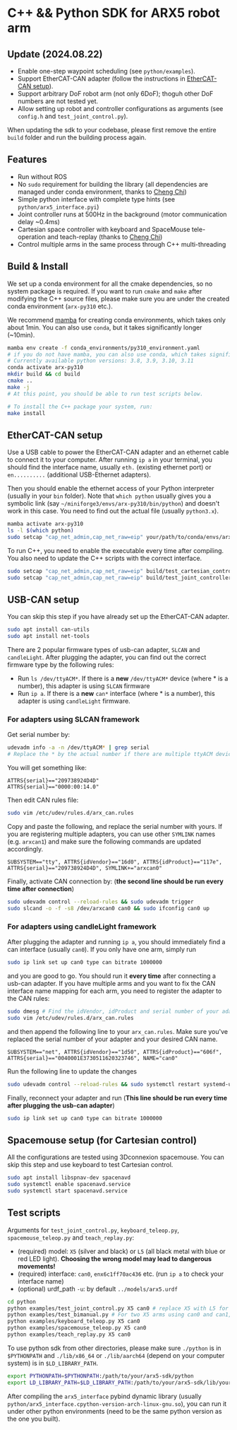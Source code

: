 # C++ && Python SDK for ARX5 robot arm

## Update (2024.08.22)
- Enable one-step waypoint scheduling (see `python/examples`).
- Support EtherCAT-CAN adapter (follow the instructions in [EtherCAT-CAN setup](README.md#ethercat-can-setup)).
- Support arbitrary DoF robot arm (not only 6DoF); thoguh other DoF numbers are not tested yet.
- Allow setting up robot and controller configurations as arguments (see `config.h` and `test_joint_control.py`).

When updating the sdk to your codebase, please first remove the entire `build` folder and run the building process again.

## Features
- Run without ROS
- No `sudo` requirement for building the library (all dependencies are managed under conda environment, thanks to [Cheng Chi](https://cheng-chi.github.io/))
- Simple python interface with complete type hints (see `python/arx5_interface.pyi`)
- Joint controller runs at 500Hz in the background (motor communication delay ~0.4ms)
- Cartesian space controller with keyboard and SpaceMouse tele-operation and teach-replay (thanks to [Cheng Chi](https://cheng-chi.github.io/))
- Control multiple arms in the same process through C++ multi-threading

## Build & Install
We set up a conda environment for all the cmake dependencies, so no system package is required. If you want to run `cmake` and `make` after modifying the C++ source files, please make sure you are under the created conda environment (`arx-py310` etc.).  

We recommend [mamba](https://github.com/conda-forge/miniforge?tab=readme-ov-file#install) for creating conda environments, which takes only about 1min. You can also use `conda`, but it takes significantly longer (~10min).

``` sh
mamba env create -f conda_environments/py310_environment.yaml
# if you do not have mamba, you can also use conda, which takes significantly longer
# Currently available python versions: 3.8, 3.9, 3.10, 3.11 
conda activate arx-py310
mkdir build && cd build
cmake ..
make -j
# At this point, you should be able to run test scripts below.
```
``` sh
# To install the C++ package your system, run:
make install
```

## EtherCAT-CAN setup

Use a USB cable to power the EtherCAT-CAN adapter and an ethernet cable to connect it to your computer. After running `ip a` in your terminal, you should find the interface name, usually `eth.` (existing ethernet port) or `en..........` (additional USB-Ethernet adapters).

Then you should enable the ethernet access of your Python interpreter (usually in your `bin` folder). Note that `which python` usually gives you a symbolic link (say `~/miniforge3/envs/arx-py310/bin/python`) and doesn't work in this case. You need to find out the actual file (usually `python3.x`). 
```sh
mamba activate arx-py310
ls -l $(which python)
sudo setcap "cap_net_admin,cap_net_raw=eip" your/path/to/conda/envs/arx-py310/bin/python3.10
```

To run C++, you need to enable the executable every time after compiling. You also need to update the C++ scripts with the correct interface.
```sh
sudo setcap "cap_net_admin,cap_net_raw=eip" build/test_cartesian_controller
sudo setcap "cap_net_admin,cap_net_raw=eip" build/test_joint_controller
```

## USB-CAN setup

You can skip this step if you have already set up the EtherCAT-CAN adapter.

``` sh
sudo apt install can-utils
sudo apt install net-tools
```

There are 2 popular firmware types of usb-can adapter, `SLCAN` and `candleLight`. After plugging the adapter, you can find out the correct firmware type by the following rules:
- Run `ls /dev/ttyACM*`. If there is a **new** `/dev/ttyACM*` device (where * is a number), this adapter is using `SLCAN` firmware
- Run `ip a`. If there is a **new** `can*` interface (where * is a number), this adapter is using `candleLight` firmware.

### For adapters using SLCAN framework
Get serial number by:
``` sh
udevadm info -a -n /dev/ttyACM* | grep serial
# Replace the * by the actual number if there are multiple ttyACM devices connected to your computer.
```
You will get something like:
```
ATTRS{serial}=="209738924D4D"
ATTRS{serial}=="0000:00:14.0"
```
Then edit CAN rules file:
``` sh
sudo vim /etc/udev/rules.d/arx_can.rules
```
Copy and paste the following, and replace the serial number with yours. If you are registering multiple adapters, you can use other `SYMLINK` names (e.g. `arxcan1`) and make sure the following commands are updated accordingly.
```
SUBSYSTEM=="tty", ATTRS{idVendor}=="16d0", ATTRS{idProduct}=="117e", ATTRS{serial}=="209738924D4D", SYMLINK+="arxcan0"
```

Finally, activate CAN connection by: (**the second line should be run every time after connection**)
``` sh
sudo udevadm control --reload-rules && sudo udevadm trigger
sudo slcand -o -f -s8 /dev/arxcan0 can0 && sudo ifconfig can0 up
```


### For adapters using candleLight framework
After plugging the adapter and running `ip a`, you should immediately find a can interface (usually `can0`). If you only have one arm, simply run 
```sh
sudo ip link set up can0 type can bitrate 1000000
```
and you are good to go. You should run it **every time** after connecting a usb-can adapter.
If you have multiple arms and you want to fix the CAN interface name mapping for each arm, you need to register the adapter to the CAN rules:
```sh
sudo dmesg # Find the idVendor, idProduct and serial number of your adapter
sudo vim /etc/udev/rules.d/arx_can.rules
```
and then append the following line to your `arx_can.rules`. Make sure you've replaced the serial number of your adapter and your desired CAN name.
```
SUBSYSTEM=="net", ATTRS{idVendor}=="1d50", ATTRS{idProduct}=="606f", ATTRS{serial}=="0040001E3730511620323746", NAME="can0"
```
Run the following line to update the changes
```sh
sudo udevadm control --reload-rules && sudo systemctl restart systemd-udevd && sudo udevadm trigger
```
Finally, reconnect your adapter and run (**This line should be run every time after plugging the usb-can adapter**)
```sh
sudo ip link set up can0 type can bitrate 1000000
```


## Spacemouse setup (for Cartesian control)
All the configurations are tested using 3Dconnexion spacemouse. You can skip this step and use keyboard to test Cartesian control.
```sh
sudo apt install libspnav-dev spacenavd
sudo systemctl enable spacenavd.service
sudo systemctl start spacenavd.service
```

## Test scripts

Arguments for `test_joint_control.py`, `keyboard_teleop.py`, `spacemouse_teleop.py` and `teach_replay.py`: 
- (required) model: `X5` (silver and black) or `L5` (all black metal with blue or red LED light). **Choosing the wrong model may lead to dangerous movements!**
- (required) interface: `can0`, `enx6c1ff70ac436` etc. (run `ip a` to check your interface name)
- (optional) urdf_path `-u`: by default `../models/arx5.urdf`

```bash
cd python
python examples/test_joint_control.py X5 can0 # replace X5 with L5 for the other model 
python examples/test_bimanual.py # For two X5 arms using can0 and can1, each arm will act the same as test_joint_control.py
python examples/keyboard_teleop.py X5 can0
python examples/spacemouse_teleop.py X5 can0
python examples/teach_replay.py X5 can0
```
To use python sdk from other directories, please make sure `./python` is in `$PYTHONPATH` and `./lib/x86_64` or `./lib/aarch64` (depend on your computer system) is in `$LD_LIBRARY_PATH`. 

``` sh
export PYTHONPATH=$PYTHONPATH:/path/to/your/arx5-sdk/python
export LD_LIBRARY_PATH=$LD_LIBRARY_PATH:/path/to/your/arx5-sdk/lib/your_arch
```

After compiling the `arx5_interface` pybind dynamic library (usually `python/arx5_interface.cpython-version-arch-linux-gnu.so`), you can run it under other python environments (need to be the same python version as the one you built).
 
